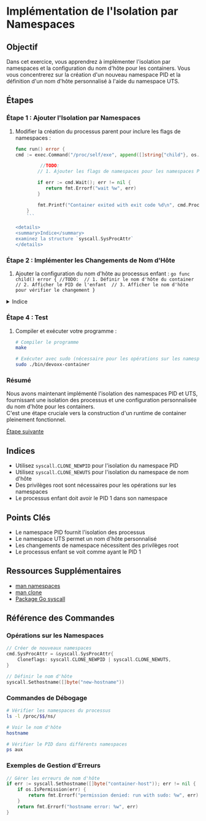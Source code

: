 # Implémentation de l'Isolation par Namespaces

## Objectif

Dans cet exercice, vous apprendrez à implémenter l'isolation par namespaces et la configuration du nom d'hôte pour les containers. Vous vous concentrerez sur la création d'un nouveau namespace PID et la définition d'un nom d'hôte personnalisé à l'aide du namespace UTS.

## Étapes

### Étape 1 : Ajouter l'Isolation par Namespaces

1.  Modifier la création du processus parent pour inclure les flags de namespaces :
    ```go
    func run() error {
    cmd := exec.Command("/proc/self/exe", append([]string{"child"}, os.Args...)...)

             //TODO:
            // 1. Ajouter les flags de namespaces pour les namespaces PID et UTS

            if err := cmd.Wait(); err != nil {
               return fmt.Errorf("wait %w", err)
            }

            fmt.Printf("Container exited with exit code %d\n", cmd.ProcessState.ExitCode())
        }
        ```

    <details>
    <summary>Indice</summary>
    examinez la structure `syscall.SysProcAttr`
    </details>

### Étape 2 : Implémenter les Changements de Nom d'Hôte

1. Ajouter la configuration du nom d'hôte au processus enfant :
`go
    func child() error {
        //TODO: 
		// 1. Définir le nom d'hôte du container
		// 2. Afficher le PID de l'enfant 
		// 3. Afficher le nom d'hôte pour vérifier le changement
    }
    `
<details>
<summary>Indice</summary>
examinez la fonction `syscall.Sethostname`
</details>

### Étape 4 : Test

1. Compiler et exécuter votre programme :

   ```bash
   # Compiler le programme
   make

   # Exécuter avec sudo (nécessaire pour les opérations sur les namespaces)
   sudo ./bin/devoxx-container
   ```

### Résumé

Nous avons maintenant implémenté l'isolation des namespaces PID et UTS, fournissant une isolation des processus et une configuration personnalisée du nom d'hôte pour les containers.  
C'est une étape cruciale vers la construction d'un runtime de container pleinement fonctionnel.

[Étape suivante](04-namespaces-and-chroot.md)

## Indices

- Utilisez `syscall.CLONE_NEWPID` pour l'isolation du namespace PID
- Utilisez `syscall.CLONE_NEWUTS` pour l'isolation du namespace de nom d'hôte
- Des privilèges root sont nécessaires pour les opérations sur les namespaces
- Le processus enfant doit avoir le PID 1 dans son namespace

## Points Clés

- Le namespace PID fournit l'isolation des processus
- Le namespace UTS permet un nom d'hôte personnalisé
- Les changements de namespace nécessitent des privilèges root
- Le processus enfant se voit comme ayant le PID 1

## Ressources Supplémentaires

- [man namespaces](https://man7.org/linux/man-pages/man7/namespaces.7.html)
- [man clone](https://man7.org/linux/man-pages/man2/clone.2.html)
- [Package Go syscall](https://pkg.go.dev/syscall)

## Référence des Commandes

### Opérations sur les Namespaces

```go
// Créer de nouveaux namespaces
cmd.SysProcAttr = &syscall.SysProcAttr{
    Cloneflags: syscall.CLONE_NEWPID | syscall.CLONE_NEWUTS,
}

// Définir le nom d'hôte
syscall.Sethostname([]byte("new-hostname"))
```

### Commandes de Débogage

```bash
# Vérifier les namespaces du processus
ls -l /proc/$$/ns/

# Voir le nom d'hôte
hostname

# Vérifier le PID dans différents namespaces
ps aux
```

### Exemples de Gestion d'Erreurs

```go
// Gérer les erreurs de nom d'hôte
if err := syscall.Sethostname([]byte("container-host")); err != nil {
    if os.IsPermission(err) {
        return fmt.Errorf("permission denied: run with sudo: %w", err)
    }
    return fmt.Errorf("hostname error: %w", err)
}
```
